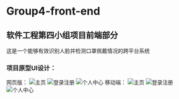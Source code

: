 # Group4-front-end
## 软件工程第四小组项目前端部分
这是一个能够有效识别人脸并检测口罩佩戴情况的跨平台系统

### 项目原型UI设计：
网页版：
![主页](https://img-blog.csdnimg.cn/20201122114537907.PNG)
![登录注册](https://img-blog.csdnimg.cn/20201122114554739.PNG)
![个人中心](https://img-blog.csdnimg.cn/20201122114614972.PNG)
移动端：
![主页](https://img-blog.csdnimg.cn/20201122114639306.PNG)
![登录注册](https://img-blog.csdnimg.cn/20201122114709298.PNG)
![个人中心](https://img-blog.csdnimg.cn/20201122114723443.PNG)
